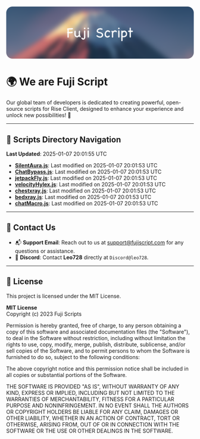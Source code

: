 ![Banner](.github/b.webp)

# 🌍 **We are Fuji Script**

Our global team of developers is dedicated to creating powerful, open-source scripts for Rise Client, designed to enhance your experience and unlock new possibilities! 🌟

---
<!-- SCRIPTS_NAVIGATION_START -->
## 📂 **Scripts Directory Navigation**

**Last Updated**: 2025-01-07 20:01:55 UTC

- **[SilentAura.js](scripts/SilentAura.js)**: Last modified on 2025-01-07 20:01:53 UTC
- **[ChatBypass.js](scripts/ChatBypass.js)**: Last modified on 2025-01-07 20:01:53 UTC
- **[jetpackFly.js](scripts/jetpackFly.js)**: Last modified on 2025-01-07 20:01:53 UTC
- **[velocityHylex.js](scripts/velocityHylex.js)**: Last modified on 2025-01-07 20:01:53 UTC
- **[chestxray.js](scripts/chestxray.js)**: Last modified on 2025-01-07 20:01:53 UTC
- **[bedxray.js](scripts/bedxray.js)**: Last modified on 2025-01-07 20:01:53 UTC
- **[chatMacro.js](scripts/chatMacro.js)**: Last modified on 2025-01-07 20:01:53 UTC

<!-- SCRIPTS_NAVIGATION_END -->

---

## 💬 **Contact Us**  
- 📬 **Support Email**: Reach out to us at [support@fujiscript.com](mailto:support@fujiscript.com) for any questions or assistance.  
- 💬 **Discord**: Contact **Leo728** directly at `Discord@leo728`.

---

## 📜 **License**

This project is licensed under the MIT License.  

**MIT License**  
Copyright (c) 2023 Fuji Scripts  

Permission is hereby granted, free of charge, to any person obtaining a copy of this software and associated documentation files (the "Software"), to deal in the Software without restriction, including without limitation the rights to use, copy, modify, merge, publish, distribute, sublicense, and/or sell copies of the Software, and to permit persons to whom the Software is furnished to do so, subject to the following conditions:  

The above copyright notice and this permission notice shall be included in all copies or substantial portions of the Software.  

THE SOFTWARE IS PROVIDED "AS IS", WITHOUT WARRANTY OF ANY KIND, EXPRESS OR IMPLIED, INCLUDING BUT NOT LIMITED TO THE WARRANTIES OF MERCHANTABILITY, FITNESS FOR A PARTICULAR PURPOSE AND NONINFRINGEMENT. IN NO EVENT SHALL THE AUTHORS OR COPYRIGHT HOLDERS BE LIABLE FOR ANY CLAIM, DAMAGES OR OTHER LIABILITY, WHETHER IN AN ACTION OF CONTRACT, TORT OR OTHERWISE, ARISING FROM, OUT OF OR IN CONNECTION WITH THE SOFTWARE OR THE USE OR OTHER DEALINGS IN THE SOFTWARE.  
